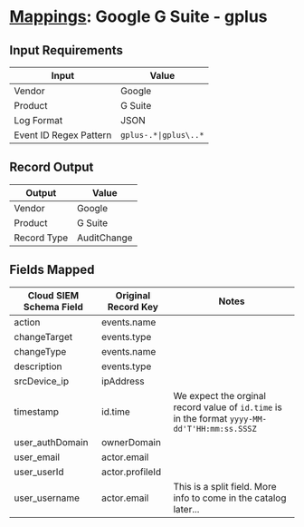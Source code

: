 # [Mappings](README.md): Google G Suite - gplus

## Input Requirements

|Input|Value|
|-----|-----|
|Vendor|Google|
|Product|G Suite|
|Log Format|JSON|
|Event ID Regex Pattern|`gplus-.*\|gplus\..*`|

## Record Output

|Output|Value|
|------|-----|
|Vendor|Google|
|Product|G Suite|
|Record Type|AuditChange|

## Fields Mapped

|Cloud SIEM Schema Field|Original Record Key|Notes|
|-----------------------|-------------------|-----|
|action|events.name||
|changeTarget|events.type||
|changeType|events.name||
|description|events.type||
|srcDevice_ip|ipAddress||
|timestamp|id.time|We expect the orginal record value of `id.time` is in the format `yyyy-MM-dd'T'HH:mm:ss.SSSZ`|
|user_authDomain|ownerDomain||
|user_email|actor.email||
|user_userId|actor.profileId||
|user_username|actor.email|This is a split field. More info to come in the catalog later...|

